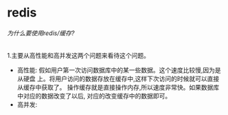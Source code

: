 # redis
###### 为什么要使用redis/缓存?
1.主要从高性能和高并发这两个问题来看待这个问题。
- 高性能: 假如用户第一次访问数据库中的某一些数据。这个速度比较慢,因为是从硬盘
上。将用户访问的数据存放在缓存中,这样下次访问的时候就可以直接从缓存中获取了。
操作缓存就是直接操作内存,所以速度非常快。如果数据库中对应的数据改变了以后,
对应的改变缓存中的数据即可。
- 高并发: